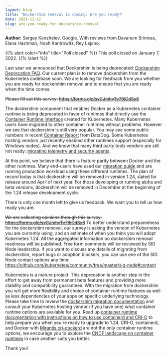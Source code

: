 ```yaml
---
layout: blog
title: "Dockershim removal is coming. Are you ready?"
date: 2021-11-12
slug: are-you-ready-for-dockershim-removal
---
```


**Author:** Sergey Kanzhelev, Google. With reviews from Davanum Srinivas, Elana Hashman, Noah Kantrowitz, Rey Lejano.

{{% alert color="info" title="Poll closed" %}}
This poll closed on January 7, 2022.
{{% /alert %}}

Last year we announced that Dockershim is being deprecated: [Dockershim Deprecation FAQ](/blog/2020/12/02/dockershim-faq/).
Our current plan is to remove dockershim from the Kubernetes codebase soon.
We are looking for feedback from you whether you are ready for dockershim
removal and to ensure that you are ready when the time comes.

<del>Please fill out this survey: https://forms.gle/svCJmhvTv78jGdSx8</del>

The dockershim component that enables Docker as a Kubernetes container runtime is
being deprecated in favor of runtimes that directly use the [Container Runtime Interface](/blog/2016/12/container-runtime-interface-cri-in-kubernetes/)
created for Kubernetes. Many Kubernetes users have migrated to
other container runtimes without problems. However we see that dockershim is
still very popular. You may see some public numbers in recent [Container Report](https://www.datadoghq.com/container-report/#8) from DataDog.
Some Kubernetes hosting vendors just recently enabled other runtimes support
(especially for Windows nodes). And we know that many third party tools vendors
are still not ready: [migrating telemetry and security agents](/docs/tasks/administer-cluster/migrating-from-dockershim/migrating-telemetry-and-security-agents/#telemetry-and-security-agent-vendors).

At this point, we believe that there is feature parity between Docker and the
other runtimes. Many end-users have used our [migration guide](/docs/tasks/administer-cluster/migrating-from-dockershim/)
and are running production workload using these different runtimes. The plan of
record today is that dockershim will be removed in version 1.24, slated for
release around April of next year. For those developing or running alpha and
beta versions, dockershim will be removed in December at the beginning of the
1.24 release development cycle.

There is only one month left to give us feedback. We want you to tell us how
ready you are.

<del>We are collecting opinions through this survey: https://forms.gle/svCJmhvTv78jGdSx8</del>
To better understand preparedness for the dockershim removal, our survey is
asking the version of Kubernetes you are currently using, and an estimate of
when you think you will adopt Kubernetes 1.24. All the aggregated information
on dockershim removal readiness will be published.
Free form comments will be reviewed by SIG Node leadership. If you want to
discuss any details of migrating from dockershim, report bugs or adoption
blockers, you can use one of the SIG Node contact options any time:
https://github.com/kubernetes/community/tree/master/sig-node#contact

Kubernetes is a mature project. This deprecation is another
step in the effort to get away from permanent beta features and providing more
stability and compatibility guarantees. With the migration from dockershim you
will get more flexibility and choice of container runtime features as well as
less dependencies of your apps on specific underlying technology. Please take
time to review the [dockershim migration documentation](/docs/tasks/administer-cluster/migrating-from-dockershim/)
and consult your Kubernetes hosting vendor (if you have one) what container runtime options are available for you.
Read up [container runtime documentation with instructions on how to use containerd and CRI-O](/docs/setup/production-environment/container-runtimes/#container-runtimes)
to help prepare you when you're ready to upgrade to 1.24. CRI-O, containerd, and
Docker with [Mirantis cri-dockerd](https://github.com/Mirantis/cri-dockerd) are
not the only container runtime options, we encourage you to explore the [CNCF landscape on container runtimes](https://landscape.cncf.io/card-mode?category=container-runtime&grouping=category)
in case another suits you better.

Thank you!
